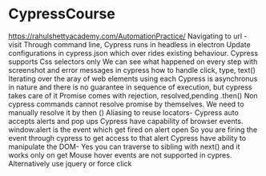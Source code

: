 # CypressCourse
https://rahulshettyacademy.com/AutomationPractice/
Navigating to url - visit
Through command line, Cypress runs in headless in electron
Update configurations in cypress.json which over rides existing behaviour.
Cypress supports Css selectors only
We can see what happened on every step with screenshot and error messages in cypress
how to handle click, type, text()
Iterating over the aray of web elements using each
Cypress is asynchronus in nature and there is no guarantee in sequence of execution, but cypress takes care of it 
Promise comes with rejection, resolved,pending
.then()
Non cypress commands cannot resolve promise by themselves. We need to manually resolve it by then ()
Aliasing to reuse locators- 
Cypress auto accepts alerts and pop ups
Cypress have capability of browser events. window:alert is the event which get fired on alert open
So you are firing the event through cypress to get access to that alert
Cypress have ability to manipulate the DOM-
Yes you can traverse to sibling with next() and it works only on get
Mouse hover events are not supported in cypres. Alternatively use jquery or force click

